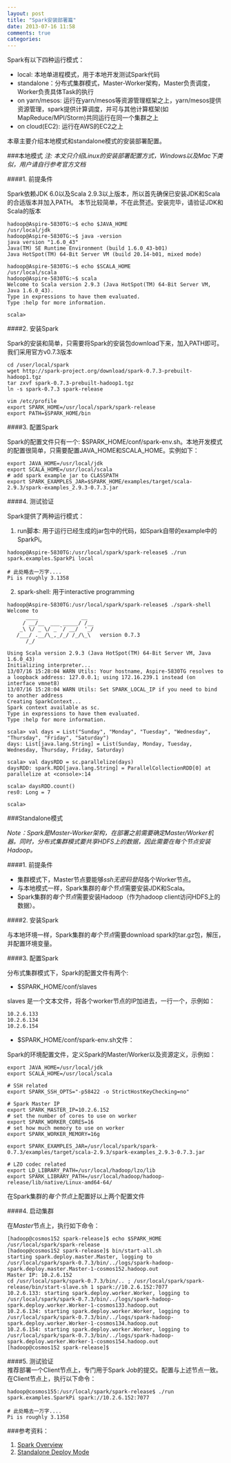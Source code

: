 ```yaml
---
layout: post
title: "Spark安装部署篇"
date: 2013-07-16 11:58
comments: true
categories: 
---
```


  Spark有以下四种运行模式：

* local: 本地单进程模式，用于本地开发测试Spark代码
* standalone：分布式集群模式，Master-Worker架构，Master负责调度，Worker负责具体Task的执行 
* on yarn/mesos: ‌运行在yarn/mesos等资源管理框架之上，yarn/mesos提供资源管理，spark提供计算调度，并可与其他计算框架(如MapReduce/MPI/Storm)共同运行在同一个集群之上
* on cloud(EC2): 运行在AWS的EC2之上

本章主要介绍本地模式和standalone模式的安装部署配置。

<!--more-->


###本地模式
  *注: 本文只介绍Linux的安装部署配置方式，Windows以及Mac下类似，用户请自行参考官方文档*


####1. 前提条件  
  
  Spark依赖JDK 6.0以及Scala 2.9.3以上版本，所以首先确保已安装JDK和Scala的合适版本并加入PATH。
  本节比较简单，不在此赘述。安装完毕，请验证JDK和Scala的版本

	hadoop@Aspire-5830TG:~$ echo $JAVA_HOME
	/usr/local/jdk
	hadoop@Aspire-5830TG:~$ java -version
	java version "1.6.0_43"
	Java(TM) SE Runtime Environment (build 1.6.0_43-b01)
	Java HotSpot(TM) 64-Bit Server VM (build 20.14-b01, mixed mode)
	  
	hadoop@Aspire-5830TG:~$ echo $SCALA_HOME
	/usr/local/scala
	hadoop@Aspire-5830TG:~$ scala
	Welcome to Scala version 2.9.3 (Java HotSpot(TM) 64-Bit Server VM, Java 1.6.0_43).
	Type in expressions to have them evaluated.
	Type :help for more information.
	
	scala> 

####2. 安装Spark  
  
  Spark的安装和简单，只需要将Spark的安装包download下来，加入PATH即可。我们采用官方v0.7.3版本  

	cd /user/local/spark  
	wget http://spark-project.org/download/spark-0.7.3-prebuilt-hadoop1.tgz 
	tar zxvf spark-0.7.3-prebuilt-hadoop1.tgz  
	ln -s spark-0.7.3 spark-release  
	
	vim /etc/profile  
	export SPARK_HOME=/usr/local/spark/spark-release
	export PATH=$SPARK_HOME/bin
	
	
####3. 配置Spark  
  
  Spark的配置文件只有一个: $SPARK_HOME/conf/spark-env.sh。本地开发模式的配置很简单，只需要配置JAVA_HOME和SCALA_HOME。实例如下：  

	export JAVA_HOME=/usr/local/jdk  
	export SCALA_HOME=/usr/local/scala  
	# add spark example jar to CLASSPATH  
	export SPARK_EXAMPLES_JAR=$SPARK_HOME/examples/target/scala-2.9.3/spark-examples_2.9.3-0.7.3.jar  
	
  
####4. 测试验证  
  
  Spark提供了两种运行模式：
  
  1) run脚本: 用于运行已经生成的jar包中的代码，如Spark自带的example中的SparkPi。  

	hadoop@Aspire-5830TG:/usr/local/spark/spark-release$ ./run  spark.examples.SparkPi local
	
	# 此处略去一万字....
	Pi is roughly 3.1358

  2) spark-shell: 用于interactive programming
  
	hadoop@Aspire-5830TG:/usr/local/spark/spark-release$ ./spark-shell 
	Welcome to
	      ____              __  
	     / __/__  ___ _____/ /__
	    _\ \/ _ \/ _ `/ __/  '_/
	   /___/ .__/\_,_/_/ /_/\_\   version 0.7.3
	      /_/                  
	
	Using Scala version 2.9.3 (Java HotSpot(TM) 64-Bit Server VM, Java 1.6.0_43)
	Initializing interpreter...
	13/07/16 15:28:04 WARN Utils: Your hostname, Aspire-5830TG resolves to a loopback address: 127.0.0.1; using 172.16.239.1 instead (on interface vmnet8)
	13/07/16 15:28:04 WARN Utils: Set SPARK_LOCAL_IP if you need to bind to another address
	Creating SparkContext...
	Spark context available as sc.
	Type in expressions to have them evaluated.
	Type :help for more information.
	
	scala> val days = List("Sunday", "Monday", "Tuesday", "Wednesday", "Thursday", "Friday", "Saturday")
	days: List[java.lang.String] = List(Sunday, Monday, Tuesday, Wednesday, Thursday, Friday, Saturday)
	
	scala> val daysRDD = sc.parallelize(days)
	daysRDD: spark.RDD[java.lang.String] = ParallelCollectionRDD[0] at 	parallelize at <console>:14
	
	scala> daysRDD.count()
	res0: Long = 7
	
	scala> 

###Standalone模式
	
  *Note：Spark是Master-Worker架构，在部署之前需要确定Master/Worker机器。同时，分布式集群模式要共享HDFS上的数据，因此需要在每个节点安装Hadoop。*
  
####1. 前提条件  

  * 集群模式下，Master节点要能够*ssh无密码登陆*各个Worker节点。 
  * 与本地模式一样，Spark集群的*每个节点*需要安装JDK和Scala。 
  * Spark集群的*每个节点*需要安装Hadoop（作为hadoop client访问HDFS上的数据）。 
  
####2. 安装Spark  
  
  与本地环境一样，Spark集群的*每个节点*需要download spark的tar.gz包，解压，并配置环境变量。  

####3. 配置Spark  

  分布式集群模式下，Spark的配置文件有两个:
  
  * $SPARK_HOME/conf/slaves
  
  slaves 是一个文本文件，将各个worker节点的IP加进去，一行一个，示例如：
  
	10.2.6.133
	10.2.6.134
	10.2.6.154

  * $SPARK_HOME/conf/spark-env.sh文件：
  
  Spark的环境配置文件，定义Spark的Master/Worker以及资源定义，示例如：

	export JAVA_HOME=/usr/local/jdk 
	export SCALA_HOME=/usr/local/scala
	
	# SSH related
	export SPARK_SSH_OPTS="-p58422 -o StrictHostKeyChecking=no"
	
	# Spark Master IP
	export SPARK_MASTER_IP=10.2.6.152 
	# set the number of cores to use on worker
	export SPARK_WORKER_CORES=16
	# set how much memory to use on worker
	export SPARK_WORKER_MEMORY=16g
	
	export SPARK_EXAMPLES_JAR=/usr/local/spark/spark-0.7.3/examples/target/scala-2.9.3/spark-examples_2.9.3-0.7.3.jar
	
	# LZO codec related
	export LD_LIBRARY_PATH=/usr/local/hadoop/lzo/lib
	export SPARK_LIBRARY_PATH=/usr/local/hadoop/hadoop-release/lib/native/Linux-amd64-64/  
	
  在Spark集群的*每个节点*上配置好以上两个配置文件
    
####4. 启动集群  
  
  在*Master*节点上，执行如下命令：
  
	[hadoop@cosmos152 spark-release]$ echo $SPARK_HOME
	/usr/local/spark/spark-release
	[hadoop@cosmos152 spark-release]$ bin/start-all.sh 
	starting spark.deploy.master.Master, logging to /usr/local/spark/spark-0.7.3/bin/../logs/spark-hadoop-spark.deploy.master.Master-1-cosmos152.hadoop.out
	Master IP: 10.2.6.152
	cd /usr/local/spark/spark-0.7.3/bin/.. ; /usr/local/spark/spark-release/bin/start-slave.sh 1 spark://10.2.6.152:7077
	10.2.6.133: starting spark.deploy.worker.Worker, logging to /usr/local/spark/spark-0.7.3/bin/../logs/spark-hadoop-spark.deploy.worker.Worker-1-cosmos133.hadoop.out
	10.2.6.134: starting spark.deploy.worker.Worker, logging to /usr/local/spark/spark-0.7.3/bin/../logs/spark-hadoop-spark.deploy.worker.Worker-1-cosmos134.hadoop.out
	10.2.6.154: starting spark.deploy.worker.Worker, logging to /usr/local/spark/spark-0.7.3/bin/../logs/spark-hadoop-spark.deploy.worker.Worker-1-cosmos154.hadoop.out
	[hadoop@cosmos152 spark-release]$ 
	
####5. 测试验证  
  推荐部署一个Client节点上，专门用于Spark Job的提交。配置与上述节点一致。在Client节点上，执行以下命令：
  
	hadoop@cosmos155:/usr/local/spark/spark-release$ ./run  spark.examples.SparkPi spark://10.2.6.152:7077
	
	# 此处略去一万字....
	Pi is roughly 3.1358
	
	
###参考资料：

1. [Spark Overview](http://spark-project.org/docs/latest/index.html)
2. [Standalone Deploy Mode](http://spark-project.org/docs/latest/spark-standalone.html)




